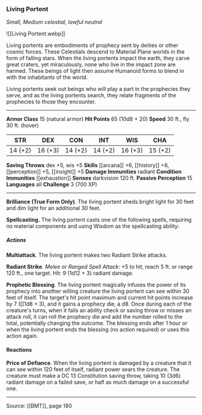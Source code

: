 ### Living Portent
_Small, Medium celestial, lawful neutral_

![[Living Portent.webp]]

Living portents are embodiments of prophecy sent by deities or other cosmic forces. These Celestials descend to Material Plane worlds in the form of falling stars. When the living portents impact the earth, they carve great craters, yet miraculously, none who live in the impact zone are harmed. These beings of light then assume Humanoid forms to blend in with the inhabitants of the world.

Living portents seek out beings who will play a part in the prophecies they serve, and as the living portents search, they relate fragments of the prophecies to those they encounter.




---

**Armor Class** 15 (natural armor)
**Hit Points** 65 (10d8 + 20)
**Speed** 30 ft., fly 30 ft. (hover)

| STR     | DEX     | CON     | INT     | WIS     | CHA     |
|---------|---------|---------|---------|---------|---------|
| 14 (+2) | 16 (+3) | 14 (+2) | 14 (+2) | 16 (+3) | 15 (+2) |

**Saving Throws** dex +5, wis +5
**Skills** [[arcana]] +6, [[history]] +6, [[perception]] +5, [[insight]] +5
**Damage Immunities** radiant
**Condition Immunities** [[exhaustion]]
**Senses** darkvision 120 ft.
**Passive Perception** 15
**Languages** all
**Challenge** 3 (700 XP)

---

**Brilliance (True Form Only)**. The living portent sheds bright light for 30 feet and dim light for an additional 30 feet.

**Spellcasting.** The living portent casts one of the following spells, requiring no material components and using Wisdom as the spellcasting ability:

##### Actions
**Multiattack**. The living portent makes two Radiant Strike attacks.

**Radiant Strike**. _Melee or Ranged Spell Attack:_ +5 to hit, reach 5 ft. or range 120 ft., one target. Hit: 9 (1d12 + 3) radiant damage.

**Prophetic Blessing**. The living portent magically infuses the power of its prophecy into another willing creature the living portent can see within 30 feet of itself. The target's hit point maximum and current hit points increase by 7 ([[1d8 + 3), and it gains a prophecy die, a d8. Once during each of the creature's turns, when it fails an ability check or saving throw or misses an attack roll, it can roll the prophecy die and add the number rolled to the total, potentially changing the outcome. The blessing ends after 1 hour or when the living portent ends the blessing (no action required) or uses this action again.

#### Reactions
**Price of Defiance**. When the living portent is damaged by a creature that it can see within 120 feet of itself, radiant power sears the creature. The creature must make a DC 13 Constitution saving throw, taking 10 (3d6) radiant damage on a failed save, or half as much damage on a successful one.


---

Source: [[BMT]], page 180